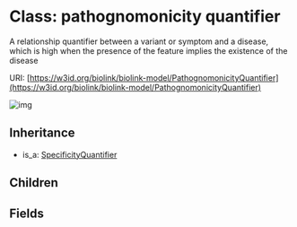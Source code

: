 # Class: pathognomonicity quantifier


A relationship quantifier between a variant or symptom and a disease, which is high when the presence of the feature implies the existence of the disease

URI: [https://w3id.org/biolink/biolink-model/PathognomonicityQuantifier](https://w3id.org/biolink/biolink-model/PathognomonicityQuantifier)

![img](http://yuml.me/diagram/nofunky;dir:TB/class/\[SpecificityQuantifier]^-\[PathognomonicityQuantifier])
## Inheritance

 *  is_a: [SpecificityQuantifier](SpecificityQuantifier.md)
## Children

## Fields

